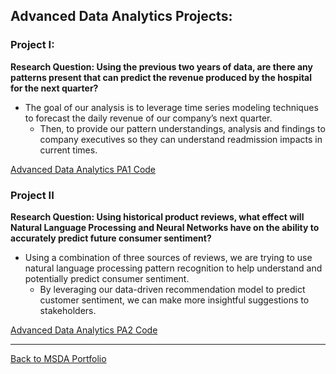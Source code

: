 ## Advanced Data Analytics Projects:

### Project I: 
**Research Question: Using the previous two years of data, are there any patterns present that can predict the revenue produced by the hospital for the next quarter?**
- The goal of our analysis is to leverage time series modeling techniques to forecast the daily revenue of our company’s next quarter.  
  - Then, to provide our pattern understandings, analysis and findings to company executives so they can understand readmission impacts in current times.

[Advanced Data Analytics PA1 Code](https://github.com/jasonewillis/MSDA_Portfolio/blob/main/D213_AdvancedDataAnalytics/D213-AdvancedDataAnalyticsPA1_jw.pdf)



### Project II
**Research Question: Using historical product reviews, what effect will Natural Language Processing and Neural Networks have on the ability to accurately predict future consumer sentiment?**
- Using a combination of three sources of reviews, we are trying to use natural language processing pattern recognition to help understand and potentially predict consumer sentiment.  
  - By leveraging our data-driven recommendation model to predict customer sentiment, we can make more insightful suggestions to stakeholders.

[Advanced Data Analytics PA2 Code](https://github.com/jasonewillis/MSDA_Portfolio/blob/main/D213_AdvancedDataAnalytics/D213-AdvancedDataAnalyticsPA2.pdf)


___

[Back to MSDA Portfolio](https://github.com/jasonewillis/MSDA_Portfolio)
